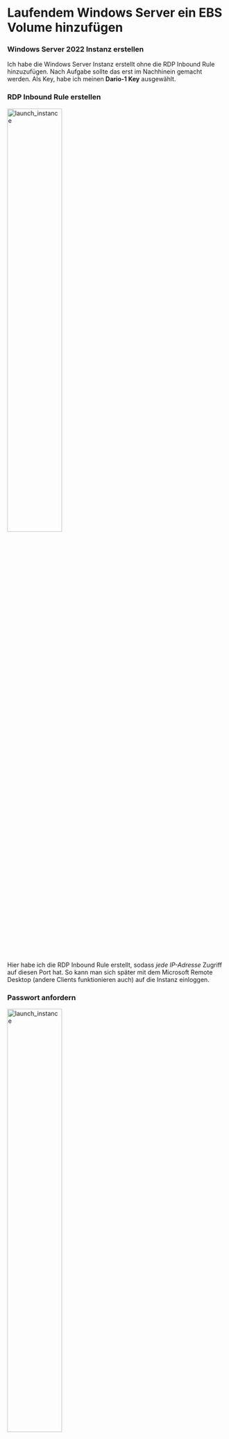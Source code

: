 
# Laufendem Windows Server ein EBS Volume hinzufügen

### Windows Server 2022 Instanz erstellen
Ich habe die Windows Server Instanz erstellt ohne die RDP Inbound Rule hinzuzufügen. Nach Aufgabe sollte das erst im Nachhinein gemacht werden. Als Key, habe ich meinen **Dario-1 Key** ausgewählt. 

### RDP Inbound Rule erstellen
<img width=50% height=50% alt="launch_instance" src="https://github.com/user-attachments/assets/e225d372-f055-4897-9b9a-3debfe0f81d4">

Hier habe ich die RDP Inbound Rule erstellt, sodass *jede IP-Adresse* Zugriff auf diesen Port hat. So kann man sich später mit dem Microsoft Remote Desktop (andere Clients funktionieren auch) auf die Instanz einloggen. 

### Passwort anfordern
<img width=50% height=50% alt="launch_instance" src="https://github.com/user-attachments/assets/5b953e87-06c6-4dbe-9fc8-46f2cd9009f1">

Um das Passwort anzufordern muss der **Private Key**, des Keypairs hochgeladen werden, damit AWS sicherstellen kann, dass nur die Person mit dem Key Zugriff auf den Server hat. Um sich per RDP verbinden zu können braucht es drei Informationen.

- IP Adresse oder Public DNS
- Benutzer
- Passwort

### Instanz Login
<img width=50% height=50% alt="launch_instance" src="https://github.com/user-attachments/assets/651c0a33-7f19-4ea2-80db-43492dee5064">

Da ich auf Mac arbeite, sieht das ein wenig anders aus als bei Windows. Das Passwort musste ich erst nach den Angaben des Public DNS und des Benutzers angeben, hat aber auf jeden Fall funktioniert. 

### Windows Drives anzeigen
<img width=50% height=50% alt="launch_instance" src="https://github.com/user-attachments/assets/f6e3b9fd-a7a0-44e5-bae3-eb86fcdac52d">

Auf diesem Bild erkennt man nochmal, dass ich draufgekommen bin und nur der C Drive sichtbar ist. Hier soll dann später das zweite Volume erscheinen. 

### Availability Zone
<img width=50% height=50% alt="launch_instance" src="https://github.com/user-attachments/assets/1740de1d-7520-4e16-82b9-c805d5dd8779">

Damit das Volume der Instanz hinzugefügt werden kann, muss es im gleichen Datenzentrum erstellt werden. Deswegen braucht man die Availability Zone. 

### Volume erstellen und anfügen
<img width=50% height=50% alt="launch_instance" src="https://github.com/user-attachments/assets/6b4b61a6-c0d3-497b-b79d-3e261d8299af">

Hier sieht man, dass ich die richtige Availability Zone ausgewählt habe und musste nur noch die richtige Instanz auswählen. Wenn man auf das Drop Down Menu, geht sieht man noch die Instanzen Namen. 

### Ordner in neuem Volumen erstellen
<img width=50% height=50% alt="launch_instance" src="https://github.com/user-attachments/assets/6c53f0d0-fadc-4c0c-8391-d81a0ee09679">

Nachdem das Volume erstellt und angefügt wurde, erscheint es auch im Paritionsmanager auf dem Windowsserver. Dort musste ich es nur noch Online schalten, es aktivieren und partitionieren. Schon konnte ich den, im Auftrag erwähnten, Ordner erstellen. 

### Was passiert wenn man das Volume einfach detached?
<img width=50% height=50% alt="launch_instance" src="https://github.com/user-attachments/assets/3da6d9f4-14fa-4681-a336-8510d53dbae5">

Ich war mir sicher, dass das Volume auch entfernt werden konnte, wenn der Windows Server noch läuft. Trotzdem testete ich es aus, um 100% sicher zu sein. 

### Erkenntnis
<img width=50% height=50% alt="launch_instance" src="https://github.com/user-attachments/assets/f4764c63-94dc-4cd1-b729-cd0822e1c075">

Siehe da, das Volumen ist weg. Nicht nur im Explorer, sondern auch im Partitionsmanager. So wie erwartet. 
